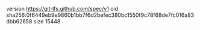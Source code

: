 version https://git-lfs.github.com/spec/v1
oid sha256:0f6449eb9e9860b1bb7f6d2befec380bc1550f9c78f68de7fc016a83dbb62658
size 15448
